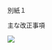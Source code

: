 別紙１

主な改正事項

![](https://www.nta.go.jp/tmp/c78776ec-f381-4946-bba5-cc88e9bcb7c4/images/6ca309afc446983d463b10c0a0794fec457cb4f9a9fc4a231dd06af574a8d371.jpg)
